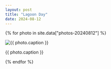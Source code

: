 ```yaml
---
layout: post
title: "Lagoon Day"
date: 2024-08-12
---
```


{% for photo in site.data["photos-20240812"] %}
  <div>
    <img src="{{ site.baseurl }}/photos/{{ photo.file }}" alt="{{ photo.caption }}">
    <p>{{ photo.caption }}</p>
  </div>
{% endfor %}